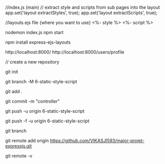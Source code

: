 //index.js (main)
// extract style and scripts from sub pages into the layout
app.set('layout extractStyles', true);
app.set('layout extractScripts', true);

//layouts.ejs file {where you want to use}
<%- style %>
<%- script %>

nodemon index.js
npm start

npm install express-ejs-layouts

http://localhost:8000/
http://localhost:8000/users/profile

// create a new repository 

git init

git branch -M 6-static-style-script

git add .

git commit -m "controller"

git push -u origin 6-static-style-script

git push -f -u origin 6-static-style-script

git branch

git remote add origin https://github.com/VIKASJI593/major-projet-expressjs.git

git remote -v


